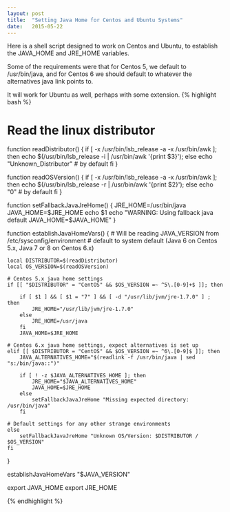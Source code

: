 ```yaml
---
layout: post
title:  "Setting Java Home for Centos and Ubuntu Systems"
date:   2015-05-22 
---
```


Here is a shell script designed to work on Centos and Ubuntu, to establish
the JAVA_HOME and JRE_HOME variables.

Some of the requirements were that for Centos 5, we default to /usr/bin/java,
and for Centos 6 we should default to whatever the alternatives java link points to.

It will work for Ubuntu as well, perhaps with some extension.
{% highlight bash %}

# Read the linux distributor
function readDistributor()
{
    if [ -x /usr/bin/lsb_release -a -x /usr/bin/awk ]; then
       echo $(/usr/bin/lsb_release -i | /usr/bin/awk '{print $3}');
    else
       echo "Unknown_Distributor" # by default
    fi
}

function readOSVersion()
{
    if [ -x /usr/bin/lsb_release -a -x /usr/bin/awk ]; then
       echo $(/usr/bin/lsb_release -r | /usr/bin/awk '{print $2}');
    else
       echo "0" # by default
    fi
}

function setFallbackJavaJreHome()
{
    JRE_HOME=/usr/bin/java
    JAVA_HOME=$JRE_HOME
    echo $1
    echo "WARNING: Using fallback java default JAVA_HOME=$JAVA_HOME"
}

function establishJavaHomeVars()
{
    # Will be reading JAVA_VERSION from /etc/sysconfig/environment
    # default to system default (Java 6 on Centos 5.x, Java 7 or 8 on Centos 6.x)

    local DISTRIBUTOR=$(readDistributor)
    local OS_VERSION=$(readOSVersion)

    # Centos 5.x java home settings
    if [[ "$DISTRIBUTOR" = "CentOS" && $OS_VERSION =~ ^5\.[0-9]+$ ]]; then

        if [ $1 ] && [ $1 = "7" ] && [ -d "/usr/lib/jvm/jre-1.7.0" ] ; then
            JRE_HOME="/usr/lib/jvm/jre-1.7.0"
        else
            JRE_HOME=/usr/java
        fi
        JAVA_HOME=$JRE_HOME

    # Centos 6.x java home settings, expect alternatives is set up
    elif [[ $DISTRIBUTOR = "CentOS" && $OS_VERSION =~ ^6\.[0-9]$ ]]; then
        JAVA_ALTERNATIVES_HOME="$(readlink -f /usr/bin/java | sed "s:/bin/java::")"

        if [ ! -z $JAVA_ALTERNATIVES_HOME ]; then
            JRE_HOME="$JAVA_ALTERNATIVES_HOME"
            JAVA_HOME=$JRE_HOME
        else
            setFallbackJavaJreHome "Missing expected directory: /usr/bin/java"
        fi

    # Default settings for any other strange environments
    else
        setFallbackJavaJreHome "Unknown OS/Version: $DISTRIBUTOR / $OS_VERSION"
    fi
}

establishJavaHomeVars "$JAVA_VERSION"

export JAVA_HOME
export JRE_HOME

{% endhighlight %}

